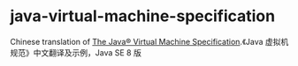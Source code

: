 # java-virtual-machine-specification
Chinese translation of [The Java® Virtual Machine Specification](http://docs.oracle.com/javase/specs/jvms/se8/html/index.html).《Java 虚拟机规范》中文翻译及示例，Java SE 8 版
